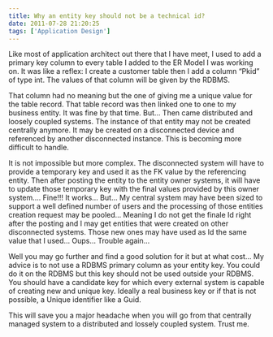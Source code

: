 ```yaml
---
title: Why an entity key should not be a technical id?
date: 2011-07-28 21:20:25
tags: ['Application Design']
---
```


Like most of application architect out there that I have meet, I used to add a primary key column to every table I added to the ER Model I was working on. It was like a reflex: I create a customer table then I add a column “Pkid” of type int. The values of that column will be given by the RDBMS.

That column had no meaning but the one of giving me a unique value for the table record. That table record was then linked one to one to my business entity. It was fine by that time. But… Then came distributed and loosely coupled systems. The instance of that entity may not be created centrally anymore. It may be created on a disconnected device and referenced by another disconnected instance. This is becoming more difficult to handle.

It is not impossible but more complex. The disconnected system will have to provide a temporary key and used it as the FK value by the referencing entity. Then after posting the entity to the entity owner systems, it will have to update those temporary key with the final values provided by this owner system…. Fine!!! It works… But… My central system may have been sized to support a well defined number of users and the processing of those entities creation request may be pooled… Meaning I do not get the finale Id right after the posting and I may get entities that were created on other disconnected systems. Those new ones may have used as Id the same value that I used… Oups… Trouble again…

Well you may go further and find a good solution for it but at what cost… My advice is to not use a RDBMS primary column as your entity key. You could do it on the RDBMS but this key should not be used outside your RDBMS. You should have a candidate key for which every external system is capable of creating new and unique key. Ideally a real business key or if that is not possible, a Unique identifier like a Guid.

This will save you a major headache when you will go from that centrally managed system to a distributed and lossely coupled system. Trust me.
